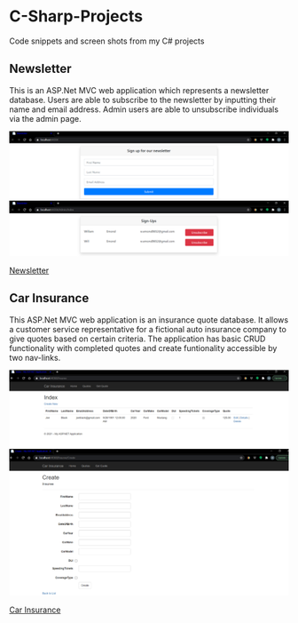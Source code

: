# C-Sharp-Projects
Code snippets and screen shots from my C# projects

## Newsletter
This is an ASP.Net MVC web application which represents a newsletter database.  Users are able to subscribe to the newsletter by inputting their name and email address.  Admin users are able to unsubscribe individuals via the admin page.

![Newsletter sign-up](https://github.com/TB9652/C-Sharp-Projects/blob/master/SignUp.PNG)
![Newsletter sign-up](https://github.com/TB9652/C-Sharp-Projects/blob/master/Unsubscribe.PNG)

[Newsletter](https://github.com/TB9652/C-Sharp-Projects/tree/master/NewsletterAppMVC)

## Car Insurance
This ASP.Net MVC web application is an insurance quote database.  It allows a customer service representative for a fictional auto insurance company to give quotes based on certain criteria.  The application has basic CRUD functionality with completed quotes and create funtionality accessible by two nav-links.

![Car Insurance](https://github.com/TB9652/C-Sharp-Projects/blob/master/Finished_quotes.PNG)
![Car Insurance](https://github.com/TB9652/C-Sharp-Projects/blob/master/Create.PNG)

[Car Insurance](https://github.com/TB9652/C-Sharp-Projects/tree/master/CarInsurance)
